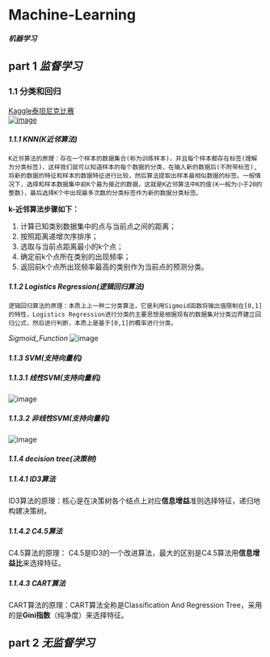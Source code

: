 # Machine-Learning
***机器学习***
## part 1  *监督学习*   
### **1.1 分类和回归**  
[Kaggle泰坦尼克比赛](https://github.com/huangzy97/Titanic/edit/master/Titanic.py)   
[![image](https://github.com/huangzy97/lib/blob/master/timg.png)](https://www.kaggle.com/c/titanic)    
#### *1.1.1 KNN(K近邻算法)*  
    K近邻算法的原理：存在一个样本的数据集合(称为训练样本)，并且每个样本都存在标签(理解为分类标签)，这样我们就可以知道样本的每个数据的分类，在输入新的数据后(不附带标签),将新的数据的特征和样本的数据特征进行比较，然后算法提取出样本最相似数据的标签。一般情况下，选择和样本数据集中前K个最为接近的数据，这就是K近邻算法中K的值(K一般为小于20的整数)，最后选择K个中出现最多次数的分类标签作为新的数据分类标签。  
**k-近邻算法步骤如下：**  
1. 计算已知类别数据集中的点与当前点之间的距离；
2. 按照距离递增次序排序；
3. 选取与当前点距离最小的k个点；
4. 确定前k个点所在类别的出现频率；
5. 返回前k个点所出现频率最高的类别作为当前点的预测分类。 
#### *1.1.2 Logistics Regression(逻辑回归算法)*  
    逻辑回归算法的原理：本质上上一种二分类算法，它是利用Sigmoid函数将输出值限制在[0,1]的特性，Logistics Regression进行分类的主要思想是根据现有的数据集对分类边界建立回归公式，然后进行判断，本质上是基于[0,1]的概率进行分类。
*Sigmoid_Function*
![image](https://github.com/huangzy97/lib/blob/master/sigmoid.jpg)  
#### *1.1.3 SVM(支持向量机)*  
##### *1.1.3.1 线性SVM(支持向量机)*  
![image](https://github.com/huangzy97/lib/blob/master/liner_SVM.png)  
##### *1.1.3.2 非线性SVM(支持向量机)*  
![image](https://github.com/huangzy97/lib/blob/master/fei_SVM.png)    
#### *1.1.4 decision tree(决策树)*  
##### *1.1.4.1 ID3算法*  
   ID3算法的原理：核心是在决策树各个结点上对应**信息增益**准则选择特征，递归地构建决策树。  
##### *1.1.4.2 C4.5算法*     
   C4.5算法的原理： C4.5是ID3的一个改进算法，最大的区别是C4.5算法用**信息增益比**来选择特征。  
##### *1.1.4.3 CART算法*  
   CART算法的原理：CART算法全称是Classification And Regression Tree，采用的是**Gini指数**（纯净度）来选择特征。  
## part 2  *无监督学习*  

